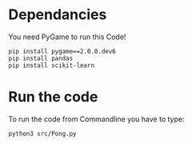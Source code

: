 # Dependancies
You need PyGame to run this Code!

	pip install pygame==2.0.0.dev6
	pip install pandas
	pip install scikit-learn
	
# Run the code
To run the code from Commandline you have to type:

	python3 src/Pong.py
	